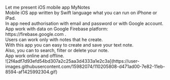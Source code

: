 
<p>Let me present iOS mobile app MyNotes<br/>
Mobile iOS app written by Swift language what you can run on iPhone or iPad.<br/>
In app need authorisation with email and password or with Google account.<br/>
App work with data on Google Firebase platform: https://firebase.google.com .<br/>
Users can work only with notes that he create. <br/> 
With this app you can easy to create and save your text note.<br/>
Also, you can to search, filter or delete your note.<br/>
App work online and offline.<br/>
![2f4adf7d93efd54bd307a2c25aa3d4333a1e2c3a](https://user-images.githubusercontent.com/15982074/110205808-d471ad00-7e82-11eb-8594-af1425992304.gif)</p>
